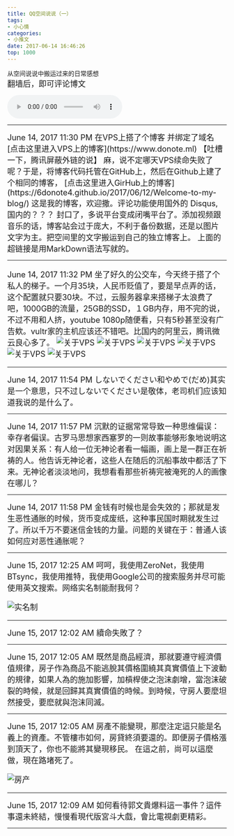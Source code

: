 ```yaml
---
title: QQ空间说说（一）
tags:
- 小心情
categories:
- 小推文
date: 2017-06-14 16:46:26
top: 1000
---
```


 从空间说说中搬运过来的日常感想  
<font size=4>
翻墙后，即可评论博文
</font>
<!--more-->

<audio controls="controls" name="media" style="width:264px"  autoplay loop=true> <source src="/musics/wish.mp3"> </audio>

***


<font size=4>
June 14, 2017 11:30 PM
在VPS上搭了个博客 并绑定了域名
[点击这里进入VPS上的博客](https://www.donote.ml) 
【吐槽一下，腾讯屏蔽外链的说】 麻，说不定哪天VPS续命失败了呢？于是，将博客代码托管在GitHub上，然后在Github上建了个相同的博客，    
[点击这里进入GirHub上的博客](https://6donote4.github.io/2017/06/12/Welcome-to-my-blog/) 
这是我的博客，欢迎撒。评论功能使用国外的 Disqus, 国内的？？？ 封口了，多说平台变成闭嘴平台了。添加视频跟音乐的话，博客站会过于庞大，不利于备份数据，还是以图片 文字为主。把空间里的文字搬运到自己的独立博客上。
 上面的超链接是用MarkDown语法写就的。
</font>


***


<font size=4>

June 14, 2017 11:32 PM
坐了好久的公交车，今天终于搭了个私人的梯子。一个月35块，人民币贬值了，要是早点弄的话，这个配置就只要30块。不过，云服务器拿来搭梯子太浪费了吧，1000GB的流量，25GB的SSD，１GB内存，用不完的说，不过不用和人挤，youtube 1080p随便看，只有5秒甚至没有广告欸。vultr家的主机应该还不错吧。比国内的阿里云，腾讯微云良心多了。
![关于VPS](/pictures/vps1.png)
![关于VPS](/pictures/vps2.png)
![关于VPS](/pictures/vps3.jpg)
![关于VPS](/pictures/vps4.png)
![关于VPS](/pictures/vps5.png)
![关于VPS](/pictures/vps6.png)

</font>

***

<font size=4>
June 14, 2017 11:54 PM
しないでください和やめで(だめ)其实是一个意思，只不过しないでください是敬体，老司机们应该知道我说的是什么了。
</font>

***

<font size=4>
June 14, 2017 11:57 PM
 沉默的证据常常导致一种思维偏误：幸存者偏误。古罗马思想家西塞罗的一则故事能够形象地说明这对因果关系：有人给一位无神论者看一幅画，画上是一群正在祈祷的人。他告诉无神论者，这些人在随后的沉船事故中都活了下来。无神论者淡淡地问，我想看看那些祈祷完被淹死的人的画像在哪儿？
</font>

***

<font size=4>
June 14, 2017 11:58 PM
金钱有时候也是会失效的；那就是发生恶性通胀的时候，货币变成废纸，这种事民国时期就发生过了。所以千万不要迷信金钱的力量。问题的关键在于：普通人该如何应对恶性通胀呢？
</font>

***


<font size=4>
June 15, 2017 12:25 AM
呵呵，我使用ZeroNet，我使用BTsync，我使用推特，我使用Google公司的搜索服务并尽可能使用英文搜索。网络实名制能耐我何？

![实名制](/pictures/realnamerule.jpg)

</font>

***

<font size=4>
June 15, 2017 12:02 AM
續命失敗了？
</font>

***

<font size=4>
June 15, 2017 12:05 AM
既然是商品經濟，那就要遵守經濟價值規律，房子作為商品不能逃脫其價格圍繞其真實價值上下波動的規律，如果人為的施加影響，加槓桿使之泡沫劇增，當泡沫破裂的時候，就是回歸其真實價值的時候。到時候，守房人要麼坦然接受，要麽就與泡沫同滅。
</font>

***

<font size=4>
June 15, 2017 12:05 AM
 房產不能變現，那麼注定這只能是名義上的資產。不管樓市如何，房貸終須要還的。即便房子價格漲到頂天了，你也不能將其變現移民。 在這之前，尚可以這麼做，現在路堵死了。

 ![房产](/pictures/estate.jpg)

</font>

***

<font size=4>
June 15, 2017 12:09 AM
如何看待郭文貴爆料這一事件？這件事還未終結，慢慢看現代版宮斗大戲，會比電視劇更精彩。
</font>

***

